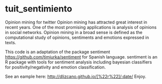 tuit_sentimiento
================

Opinion mining  for twitter
Opinion mining has attracted great interest in recent years. One of the most promising applications is analysis of opinions in social networks. Opinion mining in a broad sense is defined as the computational study of opinions, sentiments and emotions expressed in texts.

This code is an adaptation of the package sentiment https://github.com/timjurka/sentiment for Spanish language.
sentiment is an R package with tools for sentiment analysis including bayesian classifiers for positivity/negativity and emotion classification.

See an eample here: http://dlizcano.github.io/[%22r%22]/:date/
Enjoy.

